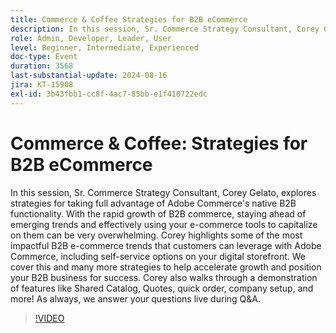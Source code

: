 ```yaml
---
title: Commerce & Coffee Strategies for B2B eCommerce
description: In this session, Sr. Commerce Strategy Consultant, Corey Gelato, explores strategies for taking full advantage of Adobe Commerce's native B2B functionality.
role: Admin, Developer, Leader, User
level: Beginner, Intermediate, Experienced
doc-type: Event
duration: 3568
last-substantial-update: 2024-08-16
jira: KT-15908
exl-id: 3b43fbb1-cc8f-4ac7-85bb-e1f410722edc
---
```

# Commerce & Coffee: Strategies for B2B eCommerce

In this session, Sr. Commerce Strategy Consultant, Corey Gelato, explores strategies for taking full advantage of Adobe Commerce's native B2B functionality. With the rapid growth of B2B commerce, staying ahead of emerging trends and effectively using your e-commerce tools to capitalize on them can be very overwhelming. Corey highlights some of the most impactful B2B e-commerce trends that customers can leverage with Adobe Commerce, including self-service options on your digital storefront. We cover this and many more strategies to help accelerate growth and position your B2B business for success. Corey also walks through a demonstration of features like Shared Catalog, Quotes, quick order, company setup, and more! As always, we answer your questions live during Q&A.

>[!VIDEO](https://video.tv.adobe.com/v/3432604/?learn=on)
